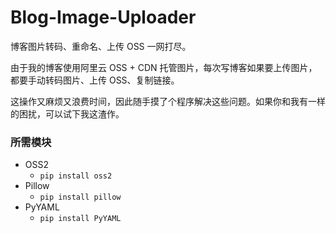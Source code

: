 # Blog-Image-Uploader

博客图片转码、重命名、上传 OSS 一网打尽。

由于我的博客使用阿里云 OSS + CDN 托管图片，每次写博客如果要上传图片，都要手动转码图片、上传 OSS、复制链接。

这操作又麻烦又浪费时间，因此随手摸了个程序解决这些问题。如果你和我有一样的困扰，可以试下我这渣作。

### 所需模块

- OSS2
  - `pip install oss2`
- Pillow
  - `pip install pillow`
- PyYAML
  - `pip install PyYAML`
